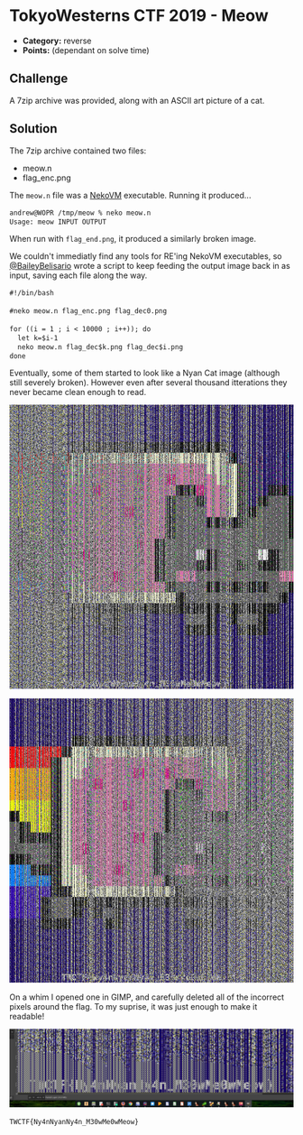 <!-- borrowed from https://github.com/m3ssap0/CTF-Writeups/blob/master/template.md -->

# TokyoWesterns CTF 2019 - Meow

* **Category:** reverse
* **Points:** (dependant on solve time)

## Challenge

A 7zip archive was provided, along with an ASCII art picture of a cat.

## Solution

The 7zip archive contained two files:
 * meow.n
 * flag_enc.png

The `meow.n` file was a [NekoVM](https://nekovm.org/) executable.  Running it produced...

```
andrew@WOPR /tmp/meow % neko meow.n
Usage: meow INPUT OUTPUT

```

When run with `flag_end.png`, it produced a similarly broken image.

We couldn't immediatly find any tools for RE'ing NekoVM executables, so [@BaileyBelisario](https://github.com/BaileyBelisario) wrote a script to keep feeding the output image back in as input, saving each file along the way.

```
#!/bin/bash

#neko meow.n flag_enc.png flag_dec0.png

for ((i = 1 ; i < 10000 ; i++)); do
  let k=$i-1
  neko meow.n flag_dec$k.png flag_dec$i.png
done

```

Eventually, some of them started to look like a Nyan Cat image (although still severely broken).  However even after several thousand itterations they never became clean enough to read.

![flag_dec2098.png](flag_dec2098.png "flag_dec2098.png")

![flag_dec2098.png](flag_dec2108.png "flag_dec2108.png")

On a whim I opened one in GIMP, and carefully deleted all of the incorrect pixels around the flag.  To my suprise, it was just enough to make it readable!

![screenshot.png](screenshot.png "screenshot.png")

```
TWCTF{Ny4nNyanNy4n_M30wMe0wMeow}
```
